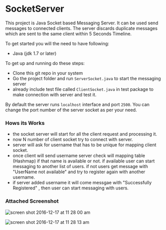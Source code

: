 # SocketServer

This project is Java Socket based Messaging Server. It can be used send messages to connected clients. The server discards duplicate messages which are sent to the same client within 5 Seconds Timeline.

To get started you will the need to have following:

* Java (jdk 1.7 or later)


To get up and running do these steps:

* Clone this git repo in your system
* Go the project folder and run ```ServerSocket.java``` to start the messaging server
* already include test file called ```ClientSocket.java``` in test package to make connection with server and test it.


By default the server runs ```localhost``` interface and port ```2500```. You can change the port number  of the server socket as per your need.

### Hows its Works

* the socket server will start for all the client request and processing it.
* now N number of client socket try to connect with server.
* server will ask for username that has to be unique for mapping client socket.
* once client will send username server check will mapping table (Hashmap) if that name is available or not. if available user can start messaging to another list of users. if not users get message with "UserName not available" and try to register  again with another username.
* if server added username it will come messgae with "Successfully Registered" , then user can start messaging with users.

### Attached Screenshot
![screen shot 2016-12-17 at 11 28 00 am](https://cloud.githubusercontent.com/assets/11411880/21284769/3bd5e196-c44c-11e6-80da-4d5b7351edc7.png)


![screen shot 2016-12-17 at 11 28 13 am](https://cloud.githubusercontent.com/assets/11411880/21284771/3c3c71d6-c44c-11e6-9875-841a4e5d5ebc.png)
